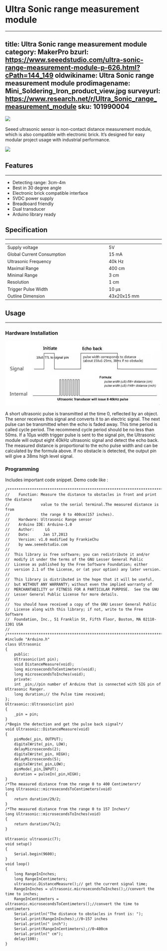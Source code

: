 # Ultra Sonic range measurement module
---
title: Ultra Sonic range measurement module
category: MakerPro
bzurl: https://www.seeedstudio.com/ultra-sonic-range-measurement-module-p-626.html?cPath=144_149
oldwikiname:  Ultra Sonic range measurement module
prodimagename:  Mini_Soldering_Iron_product_view.jpg
surveyurl: https://www.research.net/r/Ultra_Sonic_range_measurement_module
sku:     101990004
---
![](http://www.seeedstudio.com/depot/images/large/product/ultra_LRG.jpg)

Seeed ultrasonic sensor is non-contact distance measurement module, which is also compatible with electronic brick.
It’s designed for easy modular project
usage with industrial performance.

[![](https://github.com/SeeedDocument/Seeed-WiKi/raw/master/docs/images/300px-Get_One_Now_Banner-ragular.png)](https://www.seeedstudio.com/ultra-sonic-range-measurement-module-p-626.html?cPath=144_149)

##   Features
---
*   Detecting range: 3cm-4m
*   Best in 30 degree angle
*   Electronic brick compatible interface
*   5VDC power supply
*   Breadboard friendly
*   Dual transducer
*   Arduino library ready

##   Specification
---
<table>
<tr>
<td width="400px"> Supply voltage
</td>
<td width="200px"> 5V
</td></tr>
<tr>
<td> Global Current Consumption
</td>
<td> 15 mA
</td></tr>
<tr>
<td>Ultrasonic Frequency
</td>
<td> 40k Hz
</td></tr>
<tr>
<td> Maximal Range
</td>
<td> 400 cm
</td></tr>
<tr>
<td> Minimal Range
</td>
<td> 3 cm
</td></tr>
<tr>
<td> Resolution
</td>
<td> 1 cm
</td></tr>
<tr>
<td> Trigger Pulse Width
</td>
<td> 10 μs
</td></tr>
<tr>
<td> Outline Dimension
</td>
<td> 43x20x15 mm
</td></tr></table>

##   Usage
---
###   Hardware Installation

![](https://github.com/SeeedDocument/Ultra_Sonic_range_measurement_module/raw/master/img/Ultra-Sonic-seq.JPG)

A short ultrasonic pulse is transmitted at the time 0, reflected by an object. The senor receives this signal and converts it to an electric signal. The next pulse can be transmitted when the echo is faded away. This time period is called cycle period. The recommend cycle period should be no less than 50ms. If a 10μs width trigger pulse is sent to the signal pin, the Ultrasonic module will output eight 40kHz ultrasonic signal and detect the echo back. The measured distance is proportional to the echo pulse width and can be calculated by the formula above. If no obstacle is detected, the output pin will give a 38ms high level signal.

###   Programming

Includes important code snippet.
Demo code like :
```
/***************************************************************************/
//    Function: Measure the distance to obstacles in front and print the distance
//              value to the serial terminal.The measured distance is from
//              the range 0 to 400cm(157 inches).
//    Hardware: Ultrasonic Range sensor
//    Arduino IDE: Arduino-1.0
//    Author:     LG
//    Date:      Jan 17,2013
//    Version: v1.0 modified by FrankieChu
//    by www.seeedstudio.com
//
//  This library is free software; you can redistribute it and/or
//  modify it under the terms of the GNU Lesser General Public
//  License as published by the Free Software Foundation; either
//  version 2.1 of the License, or (at your option) any later version.
//
//  This library is distributed in the hope that it will be useful,
//  but WITHOUT ANY WARRANTY; without even the implied warranty of
//  MERCHANTABILITY or FITNESS FOR A PARTICULAR PURPOSE.  See the GNU
//  Lesser General Public License for more details.
//
//  You should have received a copy of the GNU Lesser General Public
//  License along with this library; if not, write to the Free Software
//  Foundation, Inc., 51 Franklin St, Fifth Floor, Boston, MA 02110-1301 USA
//
/*****************************************************************************/
#include "Arduino.h"
class Ultrasonic
{
    public:
    Ultrasonic(int pin);
    void DistanceMeasure(void);
    long microsecondsToCentimeters(void);
    long microsecondsToInches(void);
    private:
    int _pin;//pin number of Arduino that is connected with SIG pin of Ultrasonic Ranger.
    long duration;// the Pulse time received;
};
Ultrasonic::Ultrasonic(int pin)
{
    _pin = pin;
}
/*Begin the detection and get the pulse back signal*/
void Ultrasonic::DistanceMeasure(void)
{
    pinMode(_pin, OUTPUT);
    digitalWrite(_pin, LOW);
    delayMicroseconds(2);
    digitalWrite(_pin, HIGH);
    delayMicroseconds(5);
    digitalWrite(_pin,LOW);
    pinMode(_pin,INPUT);
    duration = pulseIn(_pin,HIGH);
}
/*The measured distance from the range 0 to 400 Centimeters*/
long Ultrasonic::microsecondsToCentimeters(void)
{
    return duration/29/2;
}
/*The measured distance from the range 0 to 157 Inches*/
long Ultrasonic::microsecondsToInches(void)
{
    return duration/74/2;
}

Ultrasonic ultrasonic(7);
void setup()
{
    Serial.begin(9600);
}
void loop()
{
    long RangeInInches;
    long RangeInCentimeters;
    ultrasonic.DistanceMeasure();// get the current signal time;
    RangeInInches = ultrasonic.microsecondsToInches();//convert the time to inches;
    RangeInCentimeters = ultrasonic.microsecondsToCentimeters();//convert the time to centimeters
    Serial.println("The distance to obstacles in front is: ");
    Serial.print(RangeInInches);//0~157 inches
    Serial.println(" inch");
    Serial.print(RangeInCentimeters);//0~400cm
    Serial.println(" cm");
    delay(100);
}
```
